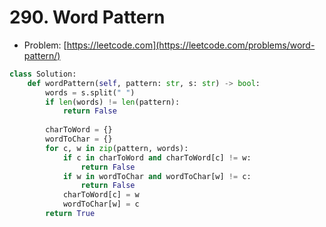 # 290. Word Pattern

- Problem: [https://leetcode.com](https://leetcode.com/problems/word-pattern/)

```python
class Solution:
    def wordPattern(self, pattern: str, s: str) -> bool:
        words = s.split(" ")
        if len(words) != len(pattern):
            return False
        
        charToWord = {}
        wordToChar = {}
        for c, w in zip(pattern, words):
            if c in charToWord and charToWord[c] != w:
                return False
            if w in wordToChar and wordToChar[w] != c:
                return False
            charToWord[c] = w
            wordToChar[w] = c
        return True
```
